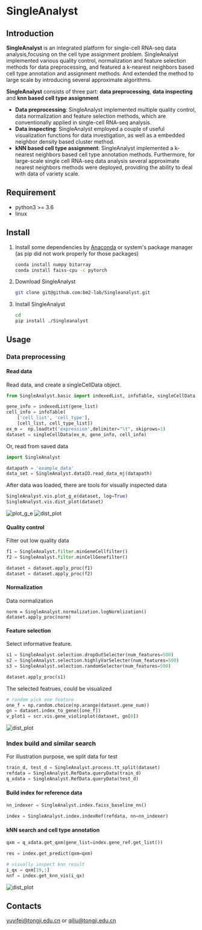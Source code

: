 # SingleAnalyst

## Introduction
**SingleAnalyst** is an integrated platform for single-cell RNA-seq data analysis,focusing on the cell type assignment problem. 
SingleAnalyst implemented various quality control, normalization and feature selection methods for data preprocessing, and 
featured a k-nearest neighbors based cell type annotation and assignment methods. And extended the method to large scale by 
introducing several approximate algorithms.


**SingleAnalyst** consists of three part: **data preprocessing**, **data inspecting** and **knn based cell type assignment**

  * **Data preprocessing**: SingleAnalyst implemented multiple quality control, data normalization and feature selection methods, which are conventionally applied in single-cell RNA-seq analysis.
  * **Data inspecting**: SingleAnalyst employed a couple of useful visualization functions for data investigation, as well as a embedded neighbor density based cluster method.
  * **kNN based cell type assignment**: SingleAnalyst implemented a k-nearest neighbors based cell type annotation methods. Furthermore, for large-scale single cell RNA-seq data analysis several approximate nearest neighbors methods were deployed, providing the ability to deal with data of variety scale. 

 
## Requirement
* python3 >= 3.6
* linux

## Install
1. Install some dependencies by [Anaconda](https://www.anaconda.com) or system's package manager (as pip did not work properly for those packages)
    ```sh
    conda install numpy bitarray
    conda install faiss-cpu -c pytorch
    ```
2. Download SingleAnalyst
    ```sh
    git clone git@github.com:bm2-lab/Singleanalyst.git
    ```
2. Install SingleAnalyst
    ```sh
    cd 
    pip install ./Singleanalyst
    ```

## Usage
### Data preprocessing
#### Read data

Read data, and create a singleCellData object.
```python
from SingleAnalyst.basic import indexedList, infoTable, singleCellData

gene_info = indexedList(gene_list)
cell_info = infoTable(
    ['cell_list', 'cell_type'],
    [cell_list, cell_type_list])
ex_m =  np.loadtxt('expression',delimiter="\t", skiprows=1)
dataset = singleCellData(ex_m, gene_info, cell_info)
```

Or, read from saved data
```python
import SingleAnalyst

datapath = 'example_data'
data_set = SingleAnalyst.dataIO.read_data_mj(datapath)
```

After data was loaded, there are tools for visually inspected data
```python
SingleAnalyst.vis.plot_g_e(dataset, log=True)
SingleAnalyst.vis.dist_plot(dataset)
```
![plot_g_e](fig/plot_e_g.png)
![dist_plot](fig/plot_dist.png)

#### Quality control
Filter out low quality data
```python
f1 = SingleAnalyst.filter.minGeneCellfilter()
f2 = SingleAnalyst.filter.minCellGenefilter()

dataset = dataset.apply_proc(f1)
dataset = dataset.apply_proc(f2)
```

#### Normalization
Data normalization
```
norm = SingleAnalyst.normalization.logNormlization()
dataset.apply_proc(norm)
```

#### Feature selection
Select informative feature.
```python
s1 = SingleAnalyst.selection.dropOutSelecter(num_features=500)
s2 = SingleAnalyst.selection.highlyVarSelecter(num_features=500)
s3 = SingleAnalyst.selection.randomSelecter(num_features=500)

dataset.apply_proc(s1)
```
The selected featrues, could be visualized
```python
# random pick one feature
one_f = np.random.choice(np.arange(dataset.gene_num))
gn = dataset.index_to_gene([one_f])
v_plot1 = scr.vis.gene_violinplot(dataset, gn[0])
```
![dist_plot](fig/one_f.png)


### Index build and similar search
For illustration purpose, we split data for test
```python
train_d, test_d = SingleAnalyst.process.tt_split(dataset)
refdata = SingleAnalyst.RefData.queryData(train_d)
q_xdata = SingleAnalyst.RefData.queryData(test_d)
```

#### Build index for reference data
```python
nn_indexer = SingleAnalyst.index.faiss_baseline_nn()

index = SingleAnalyst.index.indexRef(refdata, nn=nn_indexer)
```

#### kNN search and cell type annotation
```python
qxm = q_xdata.get_qxm(gene_list=index.gene_ref.get_list())

res = index.get_predict(qxm=qxm)

# visually inspect knn result  
i_qx = qxm[19,:]
nnf = index.get_knn_vis(i_qx)
```
![dist_plot](fig/knn_res.png)

## Contacts
yuyifei@tongji.edu.cn or qiliu@tongji.edu.cn

